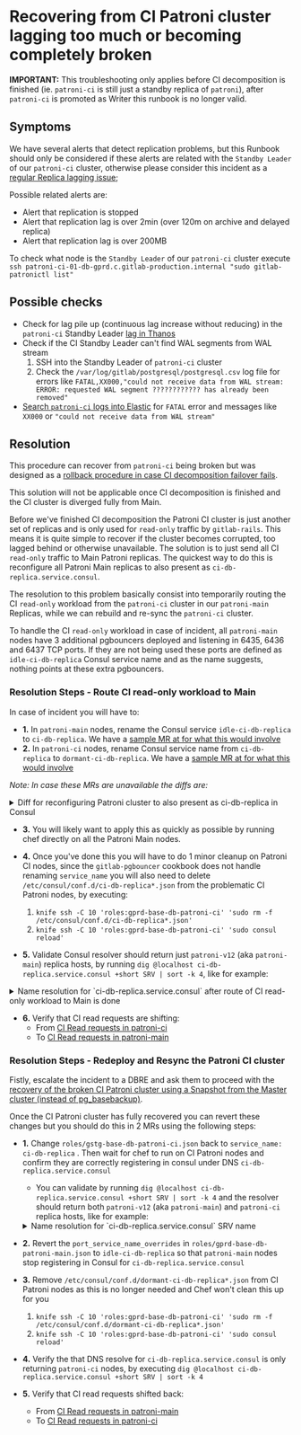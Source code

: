# Recovering from CI Patroni cluster lagging too much or becoming completely broken

**IMPORTANT:** This troubleshooting only applies before CI decomposition is finished (ie. `patroni-ci` is still just a standby replica of `patroni`), after `patroni-ci` is promoted as Writer this runbook is no longer valid.

## Symptoms

We have several alerts that detect replication problems, but this Runbook should only be considered if these alerts are related with the `Standby Leader` of our `patroni-ci` cluster, otherwise please consider this incident as a [regular Replica lagging issue](https://gitlab.com/gitlab-com/runbooks/-/blob/202ea907ce949198cec1b0f901f11a8bfb3acadd/docs/patroni/postgres.md#replication-is-lagging-or-has-stopped);

Possible related alerts are:

- Alert that replication is stopped
- Alert that replication lag is over 2min (over 120m on archive and delayed
replica)
- Alert that replication lag is over 200MB

To check what node is the `Standby Leader` of our `patroni-ci` cluster execute `ssh patroni-ci-01-db-gprd.c.gitlab-production.internal "sudo gitlab-patronictl list"`

## Possible checks

- Check for lag pile up (continuous lag increase without reducing) in the `patroni-ci` Standby Leader [lag in Thanos](https://thanos.gitlab.net/graph?g0.expr=pg_replication_lag%7Benv%3D%22gprd%22%2C%20type%3D%22patroni-ci%22%7D&g0.tab=0&g0.stacked=0&g0.range_input=2d&g0.max_source_resolution=0s&g0.deduplicate=1&g0.partial_response=0&g0.store_matches=%5B%5D)
- Check if the CI Standby Leader can't find WAL segments from WAL stream
   1. SSH into the Standby Leader of `patroni-ci` cluster
   2. Check the `/var/log/gitlab/postgresql/postgresql.csv` log file for errors like `FATAL,XX000,"could not receive data from WAL stream: ERROR: requested WAL segment ???????????? has already been removed"`
- [Search `patroni-ci` logs into Elastic](https://log.gprd.gitlab.net/goto/54b89750-da38-11ec-aade-19e9974a7229) for `FATAL` error and messages like `XX000` or `"could not receive data from WAL stream"`

## Resolution

This procedure can recover from `patroni-ci` being broken but was designed as a
[rollback procedure in case CI decomposition failover fails](https://gitlab.com/gitlab-org/gitlab/-/issues/361759).

This solution will not be applicable once CI decomposition is finished
and the CI cluster is diverged fully from Main.

Before we've finished CI decomposition the Patroni CI cluster is just another
set of replicas and is only used for `read-only` traffic by `gitlab-rails`.
This means it is quite simple to recover if the cluster becomes corrupted, too
lagged behind or otherwise unavailable. The solution is to just send all CI
`read-only` traffic to Main Patroni replicas. The quickest way to do this is
reconfigure all Patroni Main replicas to also present as
`ci-db-replica.service.consul`.

The resolution to this problem basically consist into temporarily routing the CI `read-only` workload from the `patroni-ci`
cluster in our `patroni-main` Replicas, while we can rebuild and re-sync the `patroni-ci` cluster.

To handle the CI `read-only` workload in case of incident, all `patroni-main` nodes have 3 additional pgbouncers deployed and listening in 6435, 6436 and 6437 TCP ports.
If they are not being used these ports are defined as `idle-ci-db-replica` Consul service name and as the name suggests, nothing points at these extra pgbouncers.

### Resolution Steps - Route CI read-only workload to Main

In case of incident you will have to:
- **1.** In `patroni-main` nodes, rename the Consul service `idle-ci-db-replica` to `ci-db-replica`. We have a [sample MR at for what this would involve](https://gitlab.com/gitlab-com/gl-infra/chef-repo/-/merge_requests/1952/diffs)
- **2.** In `patroni-ci` nodes, rename Consul service name from `ci-db-replica` to `dormant-ci-db-replica`. We have a [sample MR at for what this would involve](https://gitlab.com/gitlab-com/gl-infra/chef-repo/-/merge_requests/1875/diffs)

_Note: In case these MRs are unavailable the diffs are:_

<details><summary>Diff for reconfiguring Patroni cluster to also present as ci-db-replica in Consul</summary>

```diff
diff --git a/roles/gprd-base-db-patroni-v12.json b/roles/gprd-base-db-patroni-v12.json
--- a/roles/gprd-base-db-patroni-v12.json
+++ b/roles/gprd-base-db-patroni-v12.json
@@ -5,9 +5,9 @@
    "gitlab-pgbouncer": {
      "consul": {
        "port_service_name_overrides": {
-          "6435": "idle-ci-db-replica",
-          "6436": "idle-ci-db-replica",
-          "6437": "idle-ci-db-replica"
+          "6435": "ci-db-replica",
+          "6436": "ci-db-replica",
+          "6437": "ci-db-replica"
        }
      },
      "listen_ports": [

diff --git a/roles/gprd-base-db-patroni-ci.json b/roles/gprd-base-db-patroni-ci.json
--- a/roles/gprd-base-db-patroni-ci.json
+++ b/roles/gprd-base-db-patroni-ci.json
@@ -5,7 +5,7 @@
  "default_attributes": {
    "gitlab-pgbouncer": {
      "consul": {
-        "service_name": "ci-db-replica"
+        "service_name": "dormant-ci-db-replica"
      },
      "databases": {
        "gitlabhq_production": {
```

</details>

- **3.** You will likely want to apply this as quickly as possible by running chef
directly on all the Patroni Main nodes.

- **4.** Once you've done this you will have to
do 1 minor cleanup on Patroni CI nodes, since the `gitlab-pgbouncer` cookbook
does not handle renaming `service_name` you will also need to delete
`/etc/consul/conf.d/ci-db-replica*.json` from the problematic CI Patroni nodes, by executing:
   1. `knife ssh -C 10 'roles:gprd-base-db-patroni-ci' 'sudo rm -f /etc/consul/conf.d/ci-db-replica*.json'`
   1. `knife ssh -C 10 'roles:gprd-base-db-patroni-ci' 'sudo consul reload'`

- **5.** Validate Consul resolver should return just `patroni-v12` (aka `patroni-main`) replica hosts, by running `dig @localhost ci-db-replica.service.consul +short SRV | sort -k 4`, like for example:
<details><summary>Name resolution for `ci-db-replica.service.consul` after route of CI read-only workload to Main is done</summary>

```dig
$ dig @localhost ci-db-replica.service.consul +short SRV | sort -k 4
1 1 6435 patroni-v12-01-db-gprd.node.east-us-2.consul.
1 1 6436 patroni-v12-01-db-gprd.node.east-us-2.consul.
1 1 6437 patroni-v12-01-db-gprd.node.east-us-2.consul.
1 1 6435 patroni-v12-02-db-gprd.node.east-us-2.consul.
1 1 6436 patroni-v12-02-db-gprd.node.east-us-2.consul.
1 1 6437 patroni-v12-02-db-gprd.node.east-us-2.consul.
1 1 6435 patroni-v12-03-db-gprd.node.east-us-2.consul.
1 1 6436 patroni-v12-03-db-gprd.node.east-us-2.consul.
1 1 6437 patroni-v12-03-db-gprd.node.east-us-2.consul.
1 1 6435 patroni-v12-04-db-gprd.node.east-us-2.consul.
1 1 6436 patroni-v12-04-db-gprd.node.east-us-2.consul.
1 1 6437 patroni-v12-04-db-gprd.node.east-us-2.consul.
1 1 6435 patroni-v12-06-db-gprd.node.east-us-2.consul.
1 1 6436 patroni-v12-06-db-gprd.node.east-us-2.consul.
1 1 6437 patroni-v12-06-db-gprd.node.east-us-2.consul.
1 1 6435 patroni-v12-07-db-gprd.node.east-us-2.consul.
1 1 6436 patroni-v12-07-db-gprd.node.east-us-2.consul.
1 1 6437 patroni-v12-07-db-gprd.node.east-us-2.consul.
1 1 6435 patroni-v12-08-db-gprd.node.east-us-2.consul.
1 1 6436 patroni-v12-08-db-gprd.node.east-us-2.consul.
1 1 6437 patroni-v12-08-db-gprd.node.east-us-2.consul.
1 1 6435 patroni-v12-09-db-gprd.node.east-us-2.consul.
1 1 6436 patroni-v12-09-db-gprd.node.east-us-2.consul.
1 1 6437 patroni-v12-09-db-gprd.node.east-us-2.consul.
```

</details>

- **6.** Verify that CI read requests are shifting:
   - From [CI Read requests in patroni-ci](https://thanos-query.ops.gitlab.net/graph?g0.expr=(sum(rate(pg_stat_user_tables_idx_tup_fetch%7Benv%3D%22gprd%22%2C%20relname%3D~%22(ci_.*%7Cexternal_pull_requests%7Ctaggings%7Ctags)%22%2Cinstance%3D~%22patroni-ci-.*%22%7D%5B1m%5D))%20by%20(relname%2C%20instance)%20%3E%201)%20and%20on(instance)%20pg_replication_is_replica%3D%3D1&g0.tab=0&g0.stacked=0&g0.range_input=6h&g0.max_source_resolution=0s&g0.deduplicate=1&g0.partial_response=0&g0.store_matches=%5B%5D)
   - To [CI Read requests in patroni-main](https://thanos-query.ops.gitlab.net/graph?g0.expr=(sum(rate(pg_stat_user_tables_idx_tup_fetch%7Benv%3D%22gprd%22%2C%20relname%3D~%22(ci_.*%7Cexternal_pull_requests%7Ctaggings%7Ctags)%22%2Cinstance%3D~%22patroni-v12-.*%22%7D%5B1m%5D))%20by%20(relname%2C%20instance)%20%3E%201)%20and%20on(instance)%20pg_replication_is_replica%3D%3D1&g0.tab=0&g0.stacked=0&g0.range_input=6h&g0.max_source_resolution=0s&g0.deduplicate=1&g0.partial_response=0&g0.store_matches=%5B%5D)

### Resolution Steps - Redeploy and Resync the Patroni CI cluster

Fistly, escalate the incident to a DBRE and ask them to proceed with the [recovery of the broken CI Patroni cluster using a Snapshot from the Master cluster (instead of pg_basebackup)](rebuild_ci_cluster_from_prod.md).

Once the CI Patroni cluster has fully recovered you can revert these
changes but you should do this in 2 MRs using the following steps:

- **1.** Change `roles/gstg-base-db-patroni-ci.json`
   back to `service_name: ci-db-replica` . Then wait for chef to run on
   CI Patroni nodes and confirm they are correctly registering in consul
   under DNS `ci-db-replica.service.consul`
   - You can validate by running `dig @localhost ci-db-replica.service.consul +short SRV | sort -k 4` and the resolver should return both `patroni-v12` (aka `patroni-main`) and `patroni-ci` replica hosts, like for example:
   <details><summary>Name resolution for `ci-db-replica.service.consul` SRV name </summary>

   ```dig
   $ dig @localhost ci-db-replica.service.consul +short SRV | sort -k 4
   1 1 6432 patroni-ci-02-db-gprd.node.east-us-2.consul.
   1 1 6433 patroni-ci-02-db-gprd.node.east-us-2.consul.
   1 1 6434 patroni-ci-02-db-gprd.node.east-us-2.consul.
   1 1 6432 patroni-ci-04-db-gprd.node.east-us-2.consul.
   1 1 6433 patroni-ci-04-db-gprd.node.east-us-2.consul.
   1 1 6434 patroni-ci-04-db-gprd.node.east-us-2.consul.
   1 1 6432 patroni-ci-05-db-gprd.node.east-us-2.consul.
   1 1 6433 patroni-ci-05-db-gprd.node.east-us-2.consul.
   1 1 6434 patroni-ci-05-db-gprd.node.east-us-2.consul.
   1 1 6432 patroni-ci-06-db-gprd.node.east-us-2.consul.
   1 1 6433 patroni-ci-06-db-gprd.node.east-us-2.consul.
   1 1 6434 patroni-ci-06-db-gprd.node.east-us-2.consul.
   1 1 6432 patroni-ci-07-db-gprd.node.east-us-2.consul.
   1 1 6433 patroni-ci-07-db-gprd.node.east-us-2.consul.
   1 1 6434 patroni-ci-07-db-gprd.node.east-us-2.consul.
   1 1 6432 patroni-ci-08-db-gprd.node.east-us-2.consul.
   1 1 6433 patroni-ci-08-db-gprd.node.east-us-2.consul.
   1 1 6434 patroni-ci-08-db-gprd.node.east-us-2.consul.
   1 1 6432 patroni-ci-09-db-gprd.node.east-us-2.consul.
   1 1 6433 patroni-ci-09-db-gprd.node.east-us-2.consul.
   1 1 6434 patroni-ci-09-db-gprd.node.east-us-2.consul.
   1 1 6432 patroni-ci-10-db-gprd.node.east-us-2.consul.
   1 1 6433 patroni-ci-10-db-gprd.node.east-us-2.consul.
   1 1 6434 patroni-ci-10-db-gprd.node.east-us-2.consul.
   1 1 6435 patroni-v12-01-db-gprd.node.east-us-2.consul.
   1 1 6436 patroni-v12-01-db-gprd.node.east-us-2.consul.
   1 1 6437 patroni-v12-01-db-gprd.node.east-us-2.consul.
   1 1 6435 patroni-v12-02-db-gprd.node.east-us-2.consul.
   1 1 6436 patroni-v12-02-db-gprd.node.east-us-2.consul.
   1 1 6437 patroni-v12-02-db-gprd.node.east-us-2.consul.
   1 1 6435 patroni-v12-03-db-gprd.node.east-us-2.consul.
   1 1 6436 patroni-v12-03-db-gprd.node.east-us-2.consul.
   1 1 6437 patroni-v12-03-db-gprd.node.east-us-2.consul.
   1 1 6435 patroni-v12-04-db-gprd.node.east-us-2.consul.
   1 1 6436 patroni-v12-04-db-gprd.node.east-us-2.consul.
   1 1 6437 patroni-v12-04-db-gprd.node.east-us-2.consul.
   1 1 6435 patroni-v12-06-db-gprd.node.east-us-2.consul.
   1 1 6436 patroni-v12-06-db-gprd.node.east-us-2.consul.
   1 1 6437 patroni-v12-06-db-gprd.node.east-us-2.consul.
   1 1 6435 patroni-v12-07-db-gprd.node.east-us-2.consul.
   1 1 6436 patroni-v12-07-db-gprd.node.east-us-2.consul.
   1 1 6437 patroni-v12-07-db-gprd.node.east-us-2.consul.
   1 1 6435 patroni-v12-08-db-gprd.node.east-us-2.consul.
   1 1 6436 patroni-v12-08-db-gprd.node.east-us-2.consul.
   1 1 6437 patroni-v12-08-db-gprd.node.east-us-2.consul.
   1 1 6435 patroni-v12-09-db-gprd.node.east-us-2.consul.
   1 1 6436 patroni-v12-09-db-gprd.node.east-us-2.consul.
   1 1 6437 patroni-v12-09-db-gprd.node.east-us-2.consul.
   ```

   </details>

- **2.** Revert the `port_service_name_overrides` in `roles/gprd-base-db-patroni-main.json` to `idle-ci-db-replica` so that `patroni-main` nodes stop registering in Consul for `ci-db-replica.service.consul`
- **3.** Remove `/etc/consul/conf.d/dormant-ci-db-replica*.json` from CI Patroni nodes as this is no longer needed and Chef won't clean this up for you
   1. `knife ssh -C 10 'roles:gprd-base-db-patroni-ci' 'sudo rm -f /etc/consul/conf.d/dormant-ci-db-replica*.json'`
   1. `knife ssh -C 10 'roles:gprd-base-db-patroni-ci' 'sudo consul reload'`
- **4.** Verify the that DNS resolve for `ci-db-replica.service.consul` is only returning `patroni-ci` nodes,
   by executing `dig @localhost ci-db-replica.service.consul +short SRV | sort -k 4`
- **5.**  Verify that CI read requests shifted back:
   - From [CI Read requests in patroni-main](https://thanos-query.ops.gitlab.net/graph?g0.expr=(sum(rate(pg_stat_user_tables_idx_tup_fetch%7Benv%3D%22gprd%22%2C%20relname%3D~%22(ci_.*%7Cexternal_pull_requests%7Ctaggings%7Ctags)%22%2Cinstance%3D~%22patroni-v12-.*%22%7D%5B1m%5D))%20by%20(relname%2C%20instance)%20%3E%201)%20and%20on(instance)%20pg_replication_is_replica%3D%3D1&g0.tab=0&g0.stacked=0&g0.range_input=6h&g0.max_source_resolution=0s&g0.deduplicate=1&g0.partial_response=0&g0.store_matches=%5B%5D)
   - To [CI Read requests in patroni-ci](https://thanos-query.ops.gitlab.net/graph?g0.expr=(sum(rate(pg_stat_user_tables_idx_tup_fetch%7Benv%3D%22gprd%22%2C%20relname%3D~%22(ci_.*%7Cexternal_pull_requests%7Ctaggings%7Ctags)%22%2Cinstance%3D~%22patroni-ci-.*%22%7D%5B1m%5D))%20by%20(relname%2C%20instance)%20%3E%201)%20and%20on(instance)%20pg_replication_is_replica%3D%3D1&g0.tab=0&g0.stacked=0&g0.range_input=6h&g0.max_source_resolution=0s&g0.deduplicate=1&g0.partial_response=0&g0.store_matches=%5B%5D)

